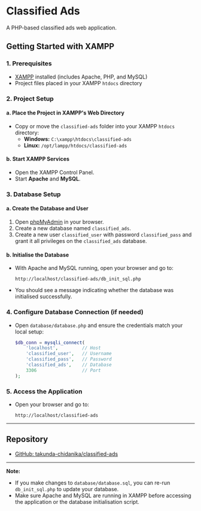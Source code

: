 # Classified Ads

A PHP-based classified ads web application.

## Getting Started with XAMPP

### 1. Prerequisites

- [XAMPP](https://www.apachefriends.org/index.html) installed (includes Apache, PHP, and MySQL)
- Project files placed in your XAMPP `htdocs` directory

### 2. Project Setup

#### a. Place the Project in XAMPP's Web Directory

- Copy or move the `classified-ads` folder into your XAMPP `htdocs` directory:
  - **Windows:** `C:\xampp\htdocs\classified-ads`
  - **Linux:** `/opt/lampp/htdocs/classified-ads`

#### b. Start XAMPP Services

- Open the XAMPP Control Panel.
- Start **Apache** and **MySQL**.

### 3. Database Setup

#### a. Create the Database and User

1. Open [phpMyAdmin](http://localhost/phpmyadmin) in your browser.
2. Create a new database named `classified_ads`.
3. Create a new user `classified_user` with password `classified_pass` and grant it all privileges on the `classified_ads` database.

#### b. Initialise the Database

- With Apache and MySQL running, open your browser and go to:
  ```
  http://localhost/classified-ads/db_init_sql.php
  ```
- You should see a message indicating whether the database was initialised successfully.

### 4. Configure Database Connection (if needed)

- Open `database/database.php` and ensure the credentials match your local setup:
  ```php
  $db_conn = mysqli_connect(
      'localhost',         // Host
      'classified_user',   // Username
      'classified_pass',   // Password
      'classified_ads',    // Database
      3306                 // Port
  );
  ```

### 5. Access the Application

- Open your browser and go to:
  ```
  http://localhost/classified-ads
  ```

---

## Repository

- [GitHub: takunda-chidanika/classified-ads](https://github.com/takunda-chidanika/classified-ads.git)

---

**Note:**  
- If you make changes to `database/database.sql`, you can re-run `db_init_sql.php` to update your database.
- Make sure Apache and MySQL are running in XAMPP before accessing the application or the database initialisation script. 